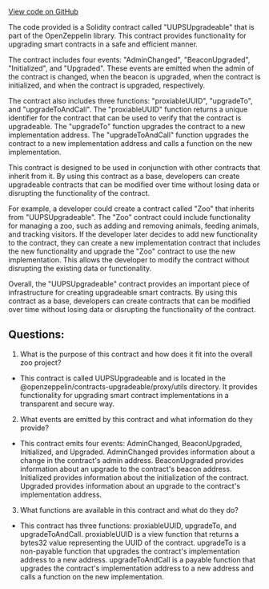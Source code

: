 [View code on GitHub](zoo-labs/zoo/blob/master/contracts/artifacts/@openzeppelin/contracts-upgradeable/proxy/utils/UUPSUpgradeable.sol/UUPSUpgradeable.json)

The code provided is a Solidity contract called "UUPSUpgradeable" that is part of the OpenZeppelin library. This contract provides functionality for upgrading smart contracts in a safe and efficient manner. 

The contract includes four events: "AdminChanged", "BeaconUpgraded", "Initialized", and "Upgraded". These events are emitted when the admin of the contract is changed, when the beacon is upgraded, when the contract is initialized, and when the contract is upgraded, respectively. 

The contract also includes three functions: "proxiableUUID", "upgradeTo", and "upgradeToAndCall". The "proxiableUUID" function returns a unique identifier for the contract that can be used to verify that the contract is upgradeable. The "upgradeTo" function upgrades the contract to a new implementation address. The "upgradeToAndCall" function upgrades the contract to a new implementation address and calls a function on the new implementation. 

This contract is designed to be used in conjunction with other contracts that inherit from it. By using this contract as a base, developers can create upgradeable contracts that can be modified over time without losing data or disrupting the functionality of the contract. 

For example, a developer could create a contract called "Zoo" that inherits from "UUPSUpgradeable". The "Zoo" contract could include functionality for managing a zoo, such as adding and removing animals, feeding animals, and tracking visitors. If the developer later decides to add new functionality to the contract, they can create a new implementation contract that includes the new functionality and upgrade the "Zoo" contract to use the new implementation. This allows the developer to modify the contract without disrupting the existing data or functionality. 

Overall, the "UUPSUpgradeable" contract provides an important piece of infrastructure for creating upgradeable smart contracts. By using this contract as a base, developers can create contracts that can be modified over time without losing data or disrupting the functionality of the contract.
## Questions: 
 1. What is the purpose of this contract and how does it fit into the overall zoo project?
- This contract is called UUPSUpgradeable and is located in the @openzeppelin/contracts-upgradeable/proxy/utils directory. It provides functionality for upgrading smart contract implementations in a transparent and secure way.

2. What events are emitted by this contract and what information do they provide?
- This contract emits four events: AdminChanged, BeaconUpgraded, Initialized, and Upgraded. AdminChanged provides information about a change in the contract's admin address. BeaconUpgraded provides information about an upgrade to the contract's beacon address. Initialized provides information about the initialization of the contract. Upgraded provides information about an upgrade to the contract's implementation address.

3. What functions are available in this contract and what do they do?
- This contract has three functions: proxiableUUID, upgradeTo, and upgradeToAndCall. proxiableUUID is a view function that returns a bytes32 value representing the UUID of the contract. upgradeTo is a non-payable function that upgrades the contract's implementation address to a new address. upgradeToAndCall is a payable function that upgrades the contract's implementation address to a new address and calls a function on the new implementation.